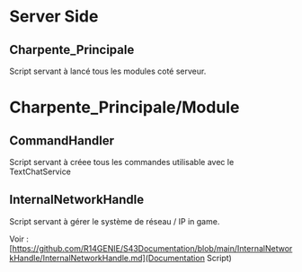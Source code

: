 # Server Side
## Charpente_Principale

Script servant à lancé tous les modules coté serveur.

# Charpente_Principale/Module

## CommandHandler

Script servant à créee tous les commandes utilisable avec le TextChatService

## InternalNetworkHandle

Script servant à gérer le système de réseau / IP in game.

Voir : [https://github.com/R14GENIE/S43Documentation/blob/main/InternalNetworkHandle/InternalNetworkHandle.md](Documentation Script)
